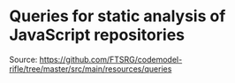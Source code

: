 # Queries for static analysis of JavaScript repositories

Source: https://github.com/FTSRG/codemodel-rifle/tree/master/src/main/resources/queries
